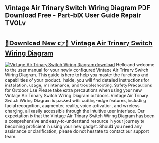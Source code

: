 ## Vintage Air Trinary Switch Wiring Diagram PDF Download Free - Part-blX User Guide Repair TVOLv

# <h2><a href="http://dftj75r.blite.top/?on=Vintage+Air+Trinary+Switch+Wiring+Diagram">🔗Download New 👉🔴 Vintage Air Trinary Switch Wiring Diagram</a></h2>

[![Vintage Air Trinary Switch Wiring Diagram download](https://i.imgur.com/lujVjoI.png)](http://dftj75r.blite.top/?on=Vintage+Air+Trinary+Switch+Wiring+Diagram)
Hello and welcome to the user manual for your newly configured Vintage Air Trinary Switch Wiring Diagram. This guide is here to help you master the functions and capabilities of your product. Inside, you will find detailed instructions for installation, usage, maintenance, and troubleshooting. Safety Precautions for Outdoor Use Please take extra precautions when using your new Vintage Air Trinary Switch Wiring Diagram outdoors. Vintage Air Trinary Switch Wiring Diagram is packed with cutting-edge features, including facial recognition, augmented reality, voice activation, and wireless charging, all easily accessible through the intuitive user interface. Our expectation is that the Vintage Air Trinary Switch Wiring Diagram has been a comprehensive and easy-to-understand resource in your journey to becoming proficient in using your new gadget. Should you need any assistance or clarification, please do not hesitate to contact our support team.
